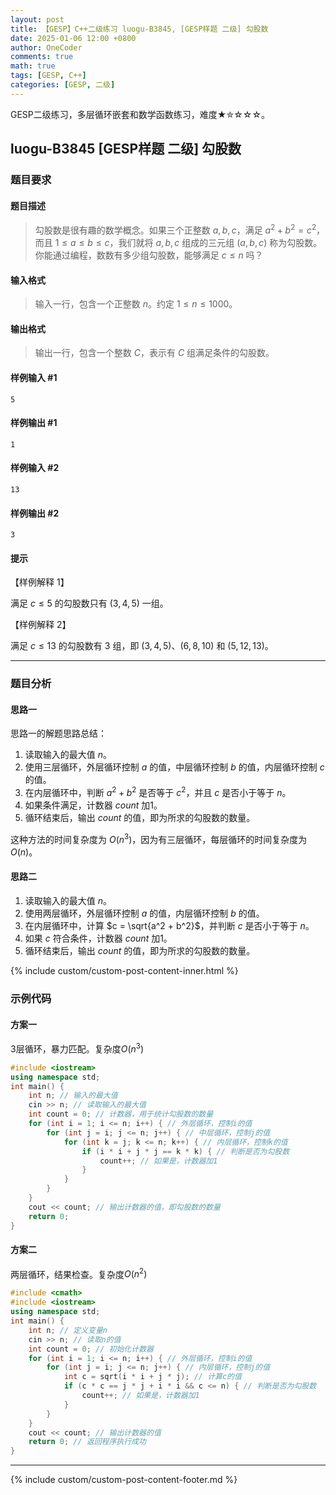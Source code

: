 ```yaml
---
layout: post
title: 【GESP】C++二级练习 luogu-B3845, [GESP样题 二级] 勾股数
date: 2025-01-06 12:00 +0800
author: OneCoder
comments: true
math: true
tags: [GESP, C++]
categories: [GESP, 二级]
---
```

GESP二级练习，多层循环嵌套和数学函数练习，难度★✮☆☆☆。

<!--more-->

## luogu-B3845 [GESP样题 二级] 勾股数

### 题目要求

#### 题目描述

>勾股数是很有趣的数学概念。如果三个正整数 $a,b,c$，满足 $a^2+b^2=c^2$，而且 $1 \le a \le b \le c$，我们就将 $a, b, c$ 组成的三元组 $(a,b,c)$ 称为勾股数。你能通过编程，数数有多少组勾股数，能够满足 $c \le n$ 吗？

#### 输入格式

>输入一行，包含一个正整数 $n$。约定 $1 \le n \le 1000$。

#### 输出格式

>输出一行，包含一个整数 $C$，表示有 $C$ 组满足条件的勾股数。

#### 样例输入 #1

```console
5
```

#### 样例输出 #1

```console
1
```

#### 样例输入 #2

```console
13
```

#### 样例输出 #2

```console
3
```

#### 提示

【样例解释 1】

满足 $c \leq 5$ 的勾股数只有 $(3,4,5)$ 一组。

【样例解释 2】

满足 $c \le 13$ 的勾股数有 $3$ 组，即 $(3,4,5)$、$(6,8,10)$ 和 $(5,12,13)$。

---

### 题目分析

#### 思路一

思路一的解题思路总结：

1. 读取输入的最大值 $n$。
2. 使用三层循环，外层循环控制 $a$ 的值，中层循环控制 $b$ 的值，内层循环控制 $c$ 的值。
3. 在内层循环中，判断 $a^2 + b^2$ 是否等于 $c^2$，并且 $c$ 是否小于等于 $n$。
4. 如果条件满足，计数器 $count$ 加1。
5. 循环结束后，输出 $count$ 的值，即为所求的勾股数的数量。

这种方法的时间复杂度为 $O(n^3)$，因为有三层循环，每层循环的时间复杂度为 $O(n)$。

#### 思路二

1. 读取输入的最大值 $n$。
2. 使用两层循环，外层循环控制 $a$ 的值，内层循环控制 $b$ 的值。
3. 在内层循环中，计算 $c = \sqrt{a^2 + b^2}$，并判断 $c$ 是否小于等于 $n$。
4. 如果 $c$ 符合条件，计数器 $count$ 加1。
5. 循环结束后，输出 $count$ 的值，即为所求的勾股数的数量。

{% include custom/custom-post-content-inner.html %}

### 示例代码

#### 方案一

3层循环，暴力匹配。复杂度$O(n^3)$

```cpp
#include <iostream>
using namespace std;
int main() {
    int n; // 输入的最大值
    cin >> n; // 读取输入的最大值
    int count = 0; // 计数器，用于统计勾股数的数量
    for (int i = 1; i <= n; i++) { // 外层循环，控制i的值
        for (int j = i; j <= n; j++) { // 中层循环，控制j的值
            for (int k = j; k <= n; k++) { // 内层循环，控制k的值
                if (i * i + j * j == k * k) { // 判断是否为勾股数
                    count++; // 如果是，计数器加1
                }
            }
        }
    }
    cout << count; // 输出计数器的值，即勾股数的数量
    return 0;
}
```

#### 方案二

两层循环，结果检查。复杂度$O(n^2)$

```cpp
#include <cmath>
#include <iostream>
using namespace std;
int main() {
    int n; // 定义变量n
    cin >> n; // 读取n的值
    int count = 0; // 初始化计数器
    for (int i = 1; i <= n; i++) { // 外层循环，控制i的值
        for (int j = i; j <= n; j++) { // 内层循环，控制j的值
            int c = sqrt(i * i + j * j); // 计算c的值
            if (c * c == j * j + i * i && c <= n) { // 判断是否为勾股数
                count++; // 如果是，计数器加1
            }
        }
    }
    cout << count; // 输出计数器的值
    return 0; // 返回程序执行成功
}
```

---

{% include custom/custom-post-content-footer.md %}

